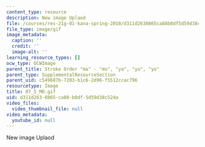 ```yaml
---
content_type: resource
description: New image Uplaod
file: /courses/res-21g-01-kana-spring-2010/d311d2630865ca88b0df5d59d38c524a_07_5_MO.gif
file_type: image/gif
image_metadata:
  caption: ''
  credit: ''
  image-alt: ''
learning_resource_types: []
ocw_type: OCWImage
parent_title: Stroke Order "ma" - "mo", "ya", "yu", "yo"
parent_type: SupplementalResourceSection
parent_uid: c549687b-7203-b1c6-2d96-f5512ccac796
resourcetype: Image
title: 07_5_MO.gif
uid: d311d263-0865-ca88-b0df-5d59d38c524a
video_files:
  video_thumbnail_file: null
video_metadata:
  youtube_id: null
---
```

New image Uplaod

